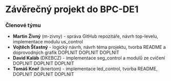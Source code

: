 # Závěrečný projekt do BPC-DE1

### Členové týmu
* **Martin Živný** (m-zivny) - správa GitHub repozitáře, návrh top-levelu, implementace modulu us_control
* **Vojtěch Šťastný** - logický návrh, návrh téma projektu, tvorba README a doprovodných grafik DOPLNIT DOPLNIT DOPLNIT
* **David Kaláb** (DKEBCZ) - implementace seg_control a modulů ze cvičení  DOPLNIT DOPLNIT DOPLNIT
* **Tomáš Kneř** (knertom) - implementace led_control, tvorba README, DOPLNIT DOPLNIT DOPLNIT
